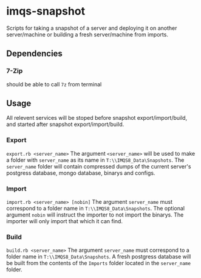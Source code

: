 # imqs-snapshot
Scripts for taking a snapshot of a server and deploying it on another server/machine or building a fresh server/machine from imports.

## Dependencies
### 7-Zip
should be able to call `7z` from terminal

## Usage
All relevent services will be stoped before snapshot export/import/build, and started after snapshot export/import/build.

### Export
`export.rb <server_name>`
The argument `<server_name>` will be used to make a folder with `server_name` as its name in `T:\\IMQS8_Data\Snapshots`.
The `server_name` folder will contain compressed dumps of the current server's postgress database, mongo database, binarys and configs.

### Import
`import.rb <server_name> [nobin]`
The argument `server_name` must correspond to a folder name in `T:\\IMQS8_Data\Snapshots`.
The optional argument `nobin` will instruct the importer to not import the binarys.
The importer will only import that which it can find.

### Build
`build.rb <server_name>`
The argument `server_name` must correspond to a folder name in `T:\\IMQS8_Data\Snapshots`.
A fresh postgress database will be built from the contents of the `Imports` folder located in the `server_name` folder.